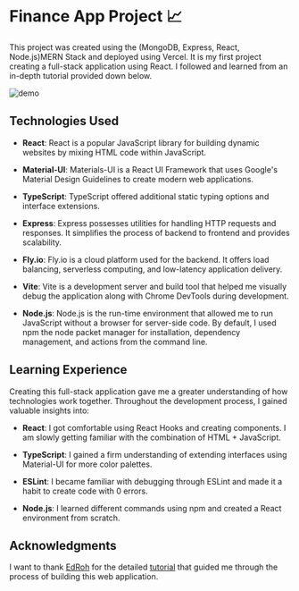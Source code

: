 # Finance App Project 📈

This project was created using the (MongoDB, Express, React, Node.js)MERN Stack and deployed using Vercel. It is my first project creating a full-stack application using React. I followed and learned from an in-depth tutorial provided down below.

![demo](https://raw.githubusercontent.com/bryant-lam/finance-app/finanseer-demo.png)

## Technologies Used

- **React**: React is a popular JavaScript library for building dynamic websites by mixing HTML code within JavaScript.

- **Material-UI**: Materials-UI is a React UI Framework that uses Google's Material Design Guidelines to create modern web applications. 

- **TypeScript**: TypeScript offered additional static typing options and interface extensions.

- **Express**: Express possesses utilities for handling HTTP requests and responses. It simplifies the process of backend to frontend and provides scalability.

- **Fly.io**: Fly.io is a cloud platform used for the backend. It offers load balancing, serverless computing, and low-latency application delivery. 

- **Vite**: Vite is a development server and build tool that helped me visually debug the application along with Chrome DevTools during development.

- **Node.js**: Node.js is the run-time environment that allowed me to run JavaScript without a browser for server-side code. By default, I used npm the node packet manager for installation, dependency management, and actions from the command line.

## Learning Experience

Creating this full-stack application gave me a greater understanding of how technologies work together. Throughout the development process, I gained valuable insights into:

- **React**: I got comfortable using React Hooks and creating components. I am slowly getting familiar with the combination of HTML + JavaScript.

- **TypeScript**: I gained a firm understanding of extending interfaces using Material-UI for more color palettes.

- **ESLint**: I became familiar with debugging through ESLint and made it a habit to create code with 0 errors.

- **Node.js**: I learned different commands using npm and created a React environment from scratch.

## Acknowledgments

I want to thank [EdRoh](https://www.youtube.com/@EdRohDev) for the detailed [tutorial](https://youtu.be/uoJ0Tv-BFcQ?si=cO0w0iK_9TCB7Lr-) that guided me through the process of building this web application. 
